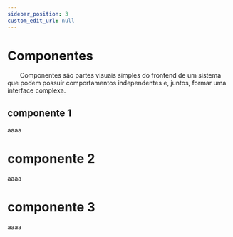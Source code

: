 ```yaml
---
sidebar_position: 3
custom_edit_url: null
---
```


# Componentes

&emsp;&emsp;Componentes são partes visuais simples do frontend de um sistema que podem possuir comportamentos independentes e, juntos, formar uma interface complexa.

## componente 1

aaaa

# componente 2

aaaa

# componente 3

aaaa
